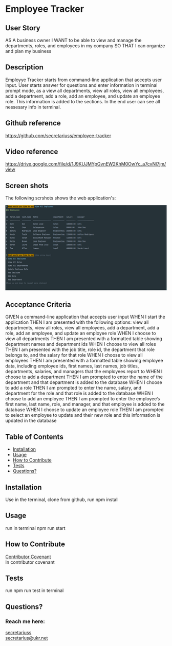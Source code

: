 # Employee Tracker

## User Story
AS A business owner
I WANT to be able to view and manage the departments, roles, and employees in my company
SO THAT I can organize and plan my business

## Description
 Employye Tracker starts from command-line application that accepts user input. User starts answer for questions and enter information in terminal prompt mode, as a view all departments, view all roles, view all employees, add a department, add a role, add an employee, and update an employee role. This information is added to the sections. In the end user can see all nessesary info in terminal.  

## Github reference
https://github.com/secretariuss/employee-tracker

## Video reference
https://drive.google.com/file/d/1J9KUJMYpGvnEW2KhM0OwYc_a7cvNl7jm/view

## Screen shots

The following scrshots shows the web application's:

![scrshot1](./assets/images/scr1.png)

## Acceptance Criteria
GIVEN a command-line application that accepts user input
WHEN I start the application
THEN I am presented with the following options: view all departments, view all roles, view all employees, add a department, add a role, add an employee, and update an employee role
WHEN I choose to view all departments
THEN I am presented with a formatted table showing department names and department ids
WHEN I choose to view all roles
THEN I am presented with the job title, role id, the department that role belongs to, and the salary for that role
WHEN I choose to view all employees
THEN I am presented with a formatted table showing employee data, including employee ids, first names, last names, job titles, departments, salaries, and managers that the employees report to
WHEN I choose to add a department
THEN I am prompted to enter the name of the department and that department is added to the database
WHEN I choose to add a role
THEN I am prompted to enter the name, salary, and department for the role and that role is added to the database
WHEN I choose to add an employee
THEN I am prompted to enter the employee’s first name, last name, role, and manager, and that employee is added to the database
WHEN I choose to update an employee role
THEN I am prompted to select an employee to update and their new role and this information is updated in the database


  ## Table of Contents
  * [Installation](#installation)
  * [Usage](#usage)
  * [How to Contribute](#how-to-contribute)
  * [Tests](#tests)
  * [Questions?](#questions)
  
  ## Installation
  Use in the terminal, clone from github, run npm install
  ## Usage
  run in terminal npm run start
  ## How to Contribute
  [Contributor Covenant](https://www.contributor-covenant.org/)  
  In contributor covenant
  ## Tests
  run npm run test in terminal
  ## Questions?
  ### Reach me here: 
  [secretariuss](https://github.com/secretariuss)  
  secretarius@ukr.net